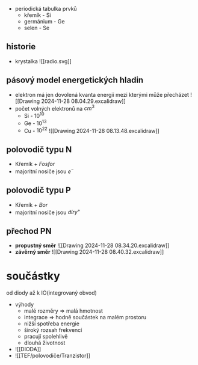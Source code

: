 - periodická tabulka prvků
	- křemík - Si
	- germánium - Ge
	- selen - Se
## historie
- krystalka
![[radio.svg]]
## pásový model energetických hladin
- elektron má jen dovolená kvanta energii mezi kterými může přecházet
![[Drawing 2024-11-28 08.04.29.excalidraw]]
- počet volných elektronů na $cm^3$
	- Si - $10^{10}$
	- Ge - $10^{13}$
	- Cu - $10^{22}$
![[Drawing 2024-11-28 08.13.48.excalidraw]]
## polovodič typu N
- Křemík + *Fosfor*
- majoritní nosiče jsou $e^-$
## polovodič typu P
- Křemík + *Bor*
- majoritní nosiče jsou $díry^+$ 
## přechod PN
- **propustný směr**
![[Drawing 2024-11-28 08.34.20.excalidraw]]
- **závěrný směr**
![[Drawing 2024-11-28 08.40.32.excalidraw]]
# součástky
od diody až k IO(integrovaný obvod)
- výhody
	- malé rozměry => malá hmotnost
	- integrace => hodně součástek na malém prostoru
	- nižší spotřeba energie
	- široký rozsah frekvencí
	- pracují spolehlivě
	- dlouhá životnost
- ![[DIODA]]
- ![[TEF/polovodiče/Tranzistor]]